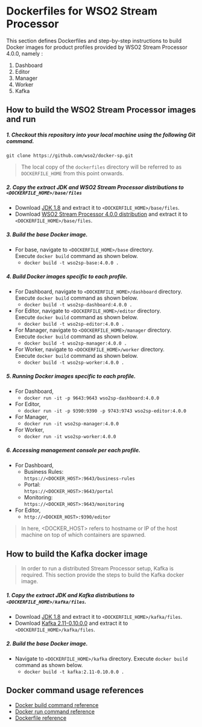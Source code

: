 # Dockerfiles for WSO2 Stream Processor #

This section defines Dockerfiles and step-by-step instructions to build Docker images for product profiles provided by
WSO2 Stream Processor 4.0.0, namely : <br>
1. Dashboard
2. Editor
3. Manager
4. Worker
5. Kafka

## How to build the WSO2 Stream Processor images and run

##### 1. Checkout this repository into your local machine using the following Git command.
```
git clone https://github.com/wso2/docker-sp.git
```

>The local copy of the `dockerfiles` directory will be referred to as `DOCKERFILE_HOME` from this point onwards.

##### 2. Copy the extract JDK and WSO2 Stream Processor distributions to `<DOCKERFILE_HOME>/base/files`
- Download [JDK 1.8](http://www.oracle.com/technetwork/java/javase/downloads/jdk8-downloads-2133151.html) 
and extract it to `<DOCKERFILE_HOME>/base/files`.
- Download [WSO2 Stream Processor 4.0.0 distribution](https://github.com/wso2/product-sp/releases) 
and extract it to `<DOCKERFILE_HOME>/base/files`. <br>

##### 3. Build the base Docker image.
- For base, navigate to `<DOCKERFILE_HOME>/base` directory. <br>
  Execute `docker build` command as shown below.
    + `docker build -t wso2sp-base:4.0.0 .`
        
##### 4. Build Docker images specific to each profile.
- For Dashboard, navigate to `<DOCKERFILE_HOME>/dashboard` directory. <br>
  Execute `docker build` command as shown below. 
    + `docker build -t wso2sp-dashboard:4.0.0 .`
- For Editor, navigate to `<DOCKERFILE_HOME>/editor` directory. <br>
  Execute `docker build` command as shown below. 
    + `docker build -t wso2sp-editor:4.0.0 .`
- For Manager, navigate to `<DOCKERFILE_HOME>/manager` directory. <br>
  Execute `docker build` command as shown below. 
    + `docker build -t wso2sp-manager:4.0.0 .`
- For Worker, navigate to `<DOCKERFILE_HOME>/worker` directory. <br>
  Execute `docker build` command as shown below. 
    + `docker build -t wso2sp-worker:4.0.0 .`
    
##### 5. Running Docker images specific to each profile.
- For Dashboard,
    + `docker run -it -p 9643:9643 wso2sp-dashboard:4.0.0`
- For Editor,
    + `docker run -it -p 9390:9390 -p 9743:9743 wso2sp-editor:4.0.0`
- For Manager,
    + `docker run -it wso2sp-manager:4.0.0`
- For Worker,
    + `docker run -it wso2sp-worker:4.0.0`   

##### 6. Accessing management console per each profile.
- For Dashboard,
    + Business Rules:<br>
    `https://<DOCKER_HOST>:9643/business-rules`
    + Portal:<br>
    `https://<DOCKER_HOST>:9643/portal`
    + Monitoring:<br>
    `https://<DOCKER_HOST>:9643/monitoring`
- For Editor,
    + `http://<DOCKER_HOST>:9390/editor`
    
>In here, <DOCKER_HOST> refers to hostname or IP of the host machine on top of which containers are spawned.

## How to build the Kafka docker image

> In order to run a distributed Stream Processor setup, Kafka is required. This section provide the steps to build the
Kafka docker image.

##### 1. Copy the extract JDK and Kafka distributions to `<DOCKERFILE_HOME>/kafka/files`.
- Download [JDK 1.8](http://www.oracle.com/technetwork/java/javase/downloads/jdk8-downloads-2133151.html)
and extract it to `<DOCKERFILE_HOME>/kafka/files`.
- Download [Kafka 2.11-0.10.0.0](https://kafka.apache.org/downloads) and extract it to
`<DOCKERFILE_HOME>/kafka/files`.

##### 2. Build the base Docker image.
- Navigate to `<DOCKERFILE_HOME>/kafka` directory.
  Execute `docker build` command as shown below.
    + `docker build -t kafka:2.11-0.10.0.0 .`

## Docker command usage references

* [Docker build command reference](https://docs.docker.com/engine/reference/commandline/build/)
* [Docker run command reference](https://docs.docker.com/engine/reference/run/)
* [Dockerfile reference](https://docs.docker.com/engine/reference/builder/)